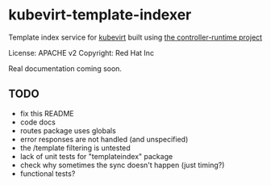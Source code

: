 kubevirt-template-indexer
=========================

Template index service for [kubevirt](http://kubevirt.io) built using [the controller-runtime project](https://github.com/kubernetes-sigs/controller-runtime)

License: APACHE v2
Copyright: Red Hat Inc

Real documentation coming soon.

TODO
----
- fix this README
- code docs
- routes package uses globals
- error responses are not handled (and unspecified)
- the /template filtering is untested
- lack of unit tests for "templateindex" package
- check why sometimes the sync doesn't happen (just timing?)
- functional tests?
